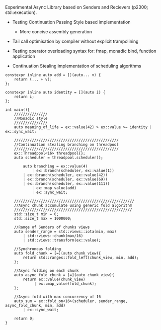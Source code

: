 Experimental Async Library based on Senders and Recievers (p2300; std::execution).
  - Testing Continuation Passing Style based implementation
    - More concise assembly generation
- Tail call optimisation by compiler without explicit trampolining
- Testing operator overloading syntax for: fmap, monadic bind, function application

- Continuation Stealing implementation of scheduling algorithms

```
constexpr inline auto add = [](auto... v) {
	return (... + v);
};

constexpr inline auto identity = [](auto i) {
	return i;
};

int main(){
	///////////////
	//Monadic style
	///////////////
	auto meaning_of_life = ex::value(42) > ex::value >= identity | ex::sync_wait;

	///////////////////////////////////////////////
	//Continuation stealing branching on threadpool
	///////////////////////////////////////////////
	ex::Threadpool<16> threadpool{};
	auto scheduler = threadpool.scheduler();
	
    	auto branching = ex::value(4)
    		| ex::branch(scheduler, ex::value(1))
		| ex::branch(scheduler, ex::value(42)) 
		| ex::branch(scheduler, ex::value(69)) 
		| ex::branch(scheduler, ex::value(111)) 
    		| ex::map_value(add)
    		| ex::sync_wait;
	
	//////////////////////////////////////////////////////
	//Async chunk accumulate using generic fold algorithm
	/////////////////////////////////////////////////////
	std::size_t min = 0;
	std::size_t max = 1000000;
	
	//Range of Senders of chunks views
	auto sender_range = std::views::iota(min, max)
		| std::views::chunk(max/16)
		| std::views::transform(ex::value);

	//Synchronous folding
	auto fold_chunk = [=](auto chunk_view){
		return std::ranges::fold_left(chunk_view, min, add);
	};

	//Async folding on each chunk
	auto async_fold_chunk = [=](auto chunk_view){
		return ex::value(chunk_view) 
		     | ex::map_value(fold_chunk);
	};

	//Async fold with max concurrency of 16
	auto sum = ex::fold_on<16>(scheduler, sender_range, async_fold_chunk, min, add)
		| ex::sync_wait;

	return 0;
}
```

